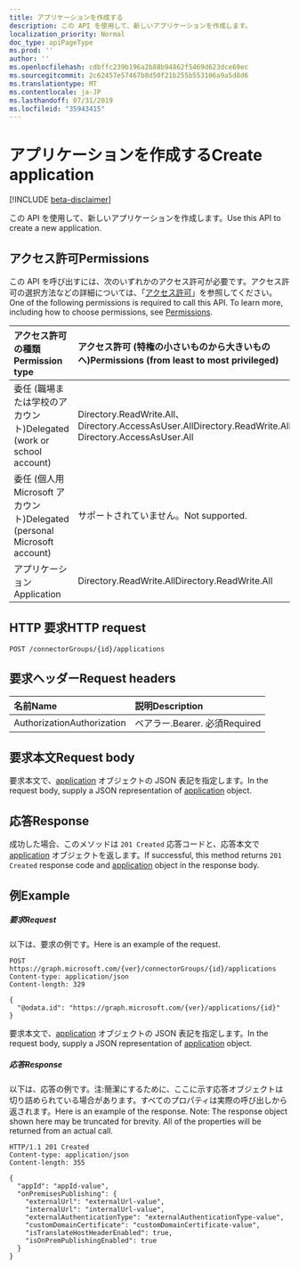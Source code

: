 ```yaml
---
title: アプリケーションを作成する
description: この API を使用して、新しいアプリケーションを作成します。
localization_priority: Normal
doc_type: apiPageType
ms.prod: ''
author: ''
ms.openlocfilehash: cdbffc239b196a2b88b94862f5469d623dce69ec
ms.sourcegitcommit: 2c62457e57467b8d50f21b255b553106a9a5d8d6
ms.translationtype: MT
ms.contentlocale: ja-JP
ms.lasthandoff: 07/31/2019
ms.locfileid: "35943415"
---
```

# <a name="create-application"></a><span data-ttu-id="bd1e4-103">アプリケーションを作成する</span><span class="sxs-lookup"><span data-stu-id="bd1e4-103">Create application</span></span>

[!INCLUDE [beta-disclaimer](../../includes/beta-disclaimer.md)]

<span data-ttu-id="bd1e4-104">この API を使用して、新しいアプリケーションを作成します。</span><span class="sxs-lookup"><span data-stu-id="bd1e4-104">Use this API to create a new application.</span></span>
## <a name="permissions"></a><span data-ttu-id="bd1e4-105">アクセス許可</span><span class="sxs-lookup"><span data-stu-id="bd1e4-105">Permissions</span></span>
<span data-ttu-id="bd1e4-p101">この API を呼び出すには、次のいずれかのアクセス許可が必要です。アクセス許可の選択方法などの詳細については、「[アクセス許可](/graph/permissions-reference)」を参照してください。</span><span class="sxs-lookup"><span data-stu-id="bd1e4-p101">One of the following permissions is required to call this API. To learn more, including how to choose permissions, see [Permissions](/graph/permissions-reference).</span></span>

|<span data-ttu-id="bd1e4-108">アクセス許可の種類</span><span class="sxs-lookup"><span data-stu-id="bd1e4-108">Permission type</span></span>      | <span data-ttu-id="bd1e4-109">アクセス許可 (特権の小さいものから大きいものへ)</span><span class="sxs-lookup"><span data-stu-id="bd1e4-109">Permissions (from least to most privileged)</span></span>              |
|:--------------------|:---------------------------------------------------------|
|<span data-ttu-id="bd1e4-110">委任 (職場または学校のアカウント)</span><span class="sxs-lookup"><span data-stu-id="bd1e4-110">Delegated (work or school account)</span></span> | <span data-ttu-id="bd1e4-111">Directory.ReadWrite.All、Directory.AccessAsUser.All</span><span class="sxs-lookup"><span data-stu-id="bd1e4-111">Directory.ReadWrite.All, Directory.AccessAsUser.All</span></span>    |
|<span data-ttu-id="bd1e4-112">委任 (個人用 Microsoft アカウント)</span><span class="sxs-lookup"><span data-stu-id="bd1e4-112">Delegated (personal Microsoft account)</span></span> | <span data-ttu-id="bd1e4-113">サポートされていません。</span><span class="sxs-lookup"><span data-stu-id="bd1e4-113">Not supported.</span></span>    |
|<span data-ttu-id="bd1e4-114">アプリケーション</span><span class="sxs-lookup"><span data-stu-id="bd1e4-114">Application</span></span> | <span data-ttu-id="bd1e4-115">Directory.ReadWrite.All</span><span class="sxs-lookup"><span data-stu-id="bd1e4-115">Directory.ReadWrite.All</span></span> |

## <a name="http-request"></a><span data-ttu-id="bd1e4-116">HTTP 要求</span><span class="sxs-lookup"><span data-stu-id="bd1e4-116">HTTP request</span></span>
<!-- { "blockType": "ignored" } -->
```http
POST /connectorGroups/{id}/applications

```
## <a name="request-headers"></a><span data-ttu-id="bd1e4-117">要求ヘッダー</span><span class="sxs-lookup"><span data-stu-id="bd1e4-117">Request headers</span></span>
| <span data-ttu-id="bd1e4-118">名前</span><span class="sxs-lookup"><span data-stu-id="bd1e4-118">Name</span></span>       | <span data-ttu-id="bd1e4-119">説明</span><span class="sxs-lookup"><span data-stu-id="bd1e4-119">Description</span></span>|
|:---------------|:----------|
| <span data-ttu-id="bd1e4-120">Authorization</span><span class="sxs-lookup"><span data-stu-id="bd1e4-120">Authorization</span></span>  | <span data-ttu-id="bd1e4-121">ベアラー.</span><span class="sxs-lookup"><span data-stu-id="bd1e4-121">Bearer.</span></span> <span data-ttu-id="bd1e4-122">必須</span><span class="sxs-lookup"><span data-stu-id="bd1e4-122">Required</span></span>|

## <a name="request-body"></a><span data-ttu-id="bd1e4-123">要求本文</span><span class="sxs-lookup"><span data-stu-id="bd1e4-123">Request body</span></span>
<span data-ttu-id="bd1e4-124">要求本文で、[application](../resources/application.md) オブジェクトの JSON 表記を指定します。</span><span class="sxs-lookup"><span data-stu-id="bd1e4-124">In the request body, supply a JSON representation of [application](../resources/application.md) object.</span></span>

## <a name="response"></a><span data-ttu-id="bd1e4-125">応答</span><span class="sxs-lookup"><span data-stu-id="bd1e4-125">Response</span></span>

<span data-ttu-id="bd1e4-126">成功した場合、このメソッドは `201 Created` 応答コードと、応答本文で [application](../resources/application.md) オブジェクトを返します。</span><span class="sxs-lookup"><span data-stu-id="bd1e4-126">If successful, this method returns `201 Created` response code and [application](../resources/application.md) object in the response body.</span></span>

## <a name="example"></a><span data-ttu-id="bd1e4-127">例</span><span class="sxs-lookup"><span data-stu-id="bd1e4-127">Example</span></span>
##### <a name="request"></a><span data-ttu-id="bd1e4-128">要求</span><span class="sxs-lookup"><span data-stu-id="bd1e4-128">Request</span></span>
<span data-ttu-id="bd1e4-129">以下は、要求の例です。</span><span class="sxs-lookup"><span data-stu-id="bd1e4-129">Here is an example of the request.</span></span>
<!-- {
  "blockType": "request",
  "name": "create_application_from_connectorgroup"
}-->
```http
POST https://graph.microsoft.com/{ver}/connectorGroups/{id}/applications
Content-type: application/json
Content-length: 329

{
  "@odata.id": "https://graph.microsoft.com/{ver}/applications/{id}"
}
```
<span data-ttu-id="bd1e4-130">要求本文で、[application](../resources/application.md) オブジェクトの JSON 表記を指定します。</span><span class="sxs-lookup"><span data-stu-id="bd1e4-130">In the request body, supply a JSON representation of [application](../resources/application.md) object.</span></span>
##### <a name="response"></a><span data-ttu-id="bd1e4-131">応答</span><span class="sxs-lookup"><span data-stu-id="bd1e4-131">Response</span></span>
<span data-ttu-id="bd1e4-p103">以下は、応答の例です。注:簡潔にするために、ここに示す応答オブジェクトは切り詰められている場合があります。すべてのプロパティは実際の呼び出しから返されます。</span><span class="sxs-lookup"><span data-stu-id="bd1e4-p103">Here is an example of the response. Note: The response object shown here may be truncated for brevity. All of the properties will be returned from an actual call.</span></span>
<!-- {
  "blockType": "response",
  "truncated": true,
  "@odata.type": "microsoft.graph.application"
} -->
```http
HTTP/1.1 201 Created
Content-type: application/json
Content-length: 355

{
  "appId": "appId-value",
  "onPremisesPublishing": {
    "externalUrl": "externalUrl-value",
    "internalUrl": "internalUrl-value",
    "externalAuthenticationType": "externalAuthenticationType-value",
    "customDomainCertificate": "customDomainCertificate-value",
    "isTranslateHostHeaderEnabled": true,
    "isOnPremPublishingEnabled": true
  }
}
```

<!-- uuid: 8fcb5dbc-d5aa-4681-8e31-b001d5168d79
2015-10-25 14:57:30 UTC -->
<!--
{
  "type": "#page.annotation",
  "description": "Create application",
  "keywords": "",
  "section": "documentation",
  "tocPath": "",
  "suppressions": []
}
-->
